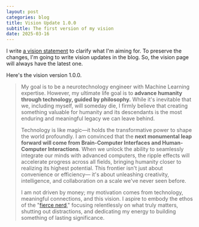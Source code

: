 ```yaml
---
layout: post
categories: blog
title: Vision Update 1.0.0
subtitle: The first version of my vision
date: 2025-03-16
---
```

I write [a vision statement](https://koichin.com/vision/) to clarify what I'm aiming for. To preserve the changes, I'm going to write vision updates in the blog. So, the vision page will always have the latest one.

Here's the vision version 1.0.0.

>My goal is to be a neurotechnology engineer with Machine Learning expertise. However, my ultimate life goal is to **advance humanity through technology, guided by philosophy.** While it's inevitable that we, including myself, will someday die, I firmly believe that creating something valuable for humanity and its descendants is the most enduring and meaningful legacy we can leave behind.
>
> Technology is like magic—it holds the transformative power to shape the world profoundly. I am convinced that the **next monumental leap forward will come from Brain-Computer Interfaces and Human-Computer Interactions**. When we unlock the ability to seamlessly integrate our minds with advanced computers, the ripple effects will accelerate progress across all fields, bringing humanity closer to realizing its highest potential. This frontier isn't just about convenience or efficiency— it's about unleashing creativity, intelligence, and collaboration on a scale we've never seen before.
>
> I am not driven by money; my motivation comes from technology, meaningful connections, and this vision. I aspire to embody the ethos of the "[fierce nerd](https://paulgraham.com/fn.html)," focusing relentlessly on what truly matters, shutting out distractions, and dedicating my energy to building something of lasting significance.